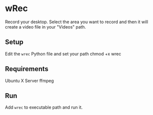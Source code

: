 # wRec
Record your desktop. Select the area you want to record and then it will create a video file in your "Videos" path.

## Setup
Edit the `wrec` Python file and set your path
chmod +x wrec

## Requirements
Ubuntu
X Server
ffmpeg

## Run
Add `wrec` to executable path and run it.
